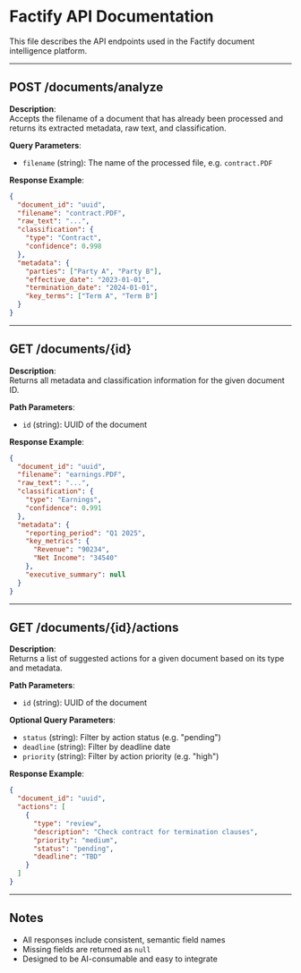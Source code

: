 # Factify API Documentation

This file describes the API endpoints used in the Factify document intelligence platform.

---

## POST /documents/analyze

**Description**:  
Accepts the filename of a document that has already been processed and returns its extracted metadata, raw text, and classification.

**Query Parameters**:  
- `filename` (string): The name of the processed file, e.g. `contract.PDF`

**Response Example**:
```json
{
  "document_id": "uuid",
  "filename": "contract.PDF",
  "raw_text": "...",
  "classification": {
    "type": "Contract",
    "confidence": 0.998
  },
  "metadata": {
    "parties": ["Party A", "Party B"],
    "effective_date": "2023-01-01",
    "termination_date": "2024-01-01",
    "key_terms": ["Term A", "Term B"]
  }
}
```

---

## GET /documents/{id}

**Description**:  
Returns all metadata and classification information for the given document ID.

**Path Parameters**:  
- `id` (string): UUID of the document

**Response Example**:
```json
{
  "document_id": "uuid",
  "filename": "earnings.PDF",
  "raw_text": "...",
  "classification": {
    "type": "Earnings",
    "confidence": 0.991
  },
  "metadata": {
    "reporting_period": "Q1 2025",
    "key_metrics": {
      "Revenue": "90234",
      "Net Income": "34540"
    },
    "executive_summary": null
  }
}
```

---

## GET /documents/{id}/actions

**Description**:  
Returns a list of suggested actions for a given document based on its type and metadata.

**Path Parameters**:  
- `id` (string): UUID of the document

**Optional Query Parameters**:  
- `status` (string): Filter by action status (e.g. "pending")
- `deadline` (string): Filter by deadline date
- `priority` (string): Filter by action priority (e.g. "high")

**Response Example**:
```json
{
  "document_id": "uuid",
  "actions": [
    {
      "type": "review",
      "description": "Check contract for termination clauses",
      "priority": "medium",
      "status": "pending",
      "deadline": "TBD"
    }
  ]
}
```

---

## Notes

- All responses include consistent, semantic field names
- Missing fields are returned as `null`
- Designed to be AI-consumable and easy to integrate
